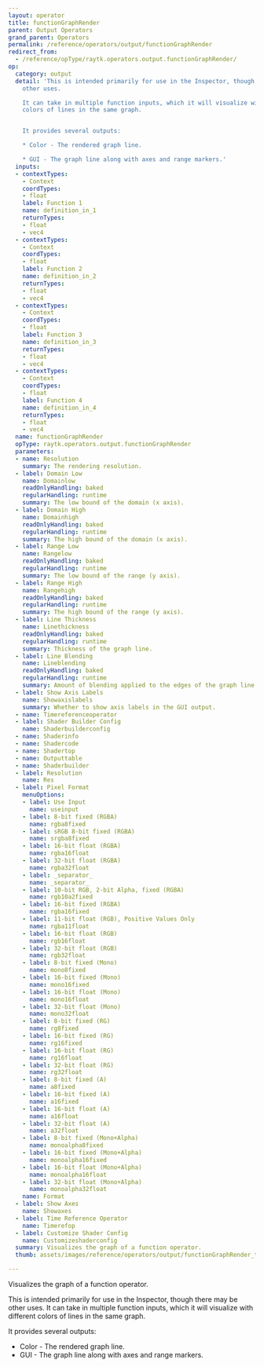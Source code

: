 ```yaml
---
layout: operator
title: functionGraphRender
parent: Output Operators
grand_parent: Operators
permalink: /reference/operators/output/functionGraphRender
redirect_from:
  - /reference/opType/raytk.operators.output.functionGraphRender/
op:
  category: output
  detail: 'This is intended primarily for use in the Inspector, though there may be
    other uses.

    It can take in multiple function inputs, which it will visualize with different
    colors of lines in the same graph.


    It provides several outputs:

    * Color - The rendered graph line.

    * GUI - The graph line along with axes and range markers.'
  inputs:
  - contextTypes:
    - Context
    coordTypes:
    - float
    label: Function 1
    name: definition_in_1
    returnTypes:
    - float
    - vec4
  - contextTypes:
    - Context
    coordTypes:
    - float
    label: Function 2
    name: definition_in_2
    returnTypes:
    - float
    - vec4
  - contextTypes:
    - Context
    coordTypes:
    - float
    label: Function 3
    name: definition_in_3
    returnTypes:
    - float
    - vec4
  - contextTypes:
    - Context
    coordTypes:
    - float
    label: Function 4
    name: definition_in_4
    returnTypes:
    - float
    - vec4
  name: functionGraphRender
  opType: raytk.operators.output.functionGraphRender
  parameters:
  - name: Resolution
    summary: The rendering resolution.
  - label: Domain Low
    name: Domainlow
    readOnlyHandling: baked
    regularHandling: runtime
    summary: The low bound of the domain (x axis).
  - label: Domain High
    name: Domainhigh
    readOnlyHandling: baked
    regularHandling: runtime
    summary: The high bound of the domain (x axis).
  - label: Range Low
    name: Rangelow
    readOnlyHandling: baked
    regularHandling: runtime
    summary: The low bound of the range (y axis).
  - label: Range High
    name: Rangehigh
    readOnlyHandling: baked
    regularHandling: runtime
    summary: The high bound of the range (y axis).
  - label: Line Thickness
    name: Linethickness
    readOnlyHandling: baked
    regularHandling: runtime
    summary: Thickness of the graph line.
  - label: Line Blending
    name: Lineblending
    readOnlyHandling: baked
    regularHandling: runtime
    summary: Amount of blending applied to the edges of the graph line.
  - label: Show Axis Labels
    name: Showaxislabels
    summary: Whether to show axis labels in the GUI output.
  - name: Timereferenceoperator
  - label: Shader Builder Config
    name: Shaderbuilderconfig
  - name: Shaderinfo
  - name: Shadercode
  - name: Shadertop
  - name: Outputtable
  - name: Shaderbuilder
  - label: Resolution
    name: Res
  - label: Pixel Format
    menuOptions:
    - label: Use Input
      name: useinput
    - label: 8-bit fixed (RGBA)
      name: rgba8fixed
    - label: sRGB 8-bit fixed (RGBA)
      name: srgba8fixed
    - label: 16-bit float (RGBA)
      name: rgba16float
    - label: 32-bit float (RGBA)
      name: rgba32float
    - label: _separator_
      name: _separator_
    - label: 10-bit RGB, 2-bit Alpha, fixed (RGBA)
      name: rgb10a2fixed
    - label: 16-bit fixed (RGBA)
      name: rgba16fixed
    - label: 11-bit float (RGB), Positive Values Only
      name: rgba11float
    - label: 16-bit float (RGB)
      name: rgb16float
    - label: 32-bit float (RGB)
      name: rgb32float
    - label: 8-bit fixed (Mono)
      name: mono8fixed
    - label: 16-bit fixed (Mono)
      name: mono16fixed
    - label: 16-bit float (Mono)
      name: mono16float
    - label: 32-bit float (Mono)
      name: mono32float
    - label: 8-bit fixed (RG)
      name: rg8fixed
    - label: 16-bit fixed (RG)
      name: rg16fixed
    - label: 16-bit float (RG)
      name: rg16float
    - label: 32-bit float (RG)
      name: rg32float
    - label: 8-bit fixed (A)
      name: a8fixed
    - label: 16-bit fixed (A)
      name: a16fixed
    - label: 16-bit float (A)
      name: a16float
    - label: 32-bit float (A)
      name: a32float
    - label: 8-bit fixed (Mono+Alpha)
      name: monoalpha8fixed
    - label: 16-bit fixed (Mono+Alpha)
      name: monoalpha16fixed
    - label: 16-bit float (Mono+Alpha)
      name: monoalpha16float
    - label: 32-bit float (Mono+Alpha)
      name: monoalpha32float
    name: Format
  - label: Show Axes
    name: Showaxes
  - label: Time Reference Operator
    name: Timerefop
  - label: Customize Shader Config
    name: Customizeshaderconfig
  summary: Visualizes the graph of a function operator.
  thumb: assets/images/reference/operators/output/functionGraphRender_thumb.png

---
```



Visualizes the graph of a function operator.

This is intended primarily for use in the Inspector, though there may be other uses.
It can take in multiple function inputs, which it will visualize with different colors of lines in the same graph.

It provides several outputs:
* Color - The rendered graph line.
* GUI - The graph line along with axes and range markers.